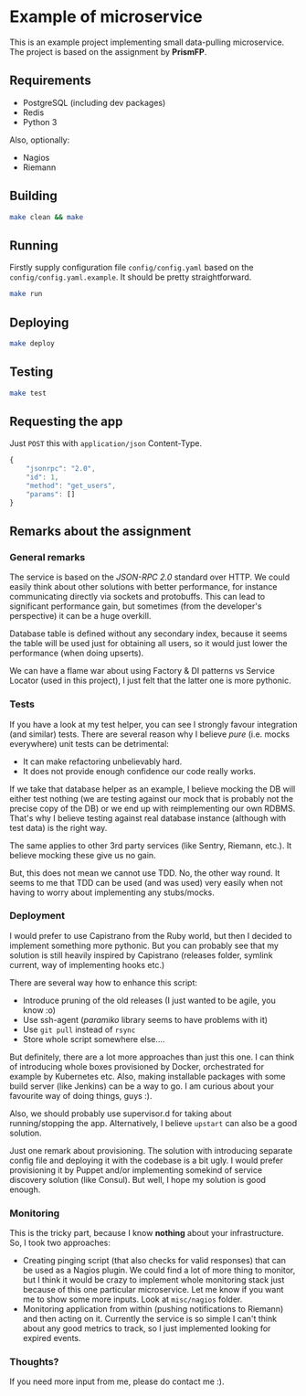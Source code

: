 # Example of microservice

This is an example project implementing small data-pulling microservice. The project is based on the
assignment by **PrismFP**.

## Requirements

 * PostgreSQL (including dev packages)
 * Redis
 * Python 3

 Also, optionally:
 * Nagios
 * Riemann

## Building

```bash
make clean && make
```

## Running

Firstly supply configuration file `config/config.yaml` based on the `config/config.yaml.example`. It should be pretty straightforward.

```bash
make run
```

## Deploying

```bash
make deploy
```

## Testing

```bash
make test
```

## Requesting the app

Just `POST` this with `application/json` Content-Type.

```javascript
{
    "jsonrpc": "2.0",
    "id": 1,
    "method": "get_users",
    "params": []
}
```

## Remarks about the assignment

### General remarks

The service is based on the *JSON-RPC 2.0* standard over HTTP. We could easily think about other solutions with
better performance, for instance communicating directly via sockets and protobuffs. This can lead to significant
performance gain, but sometimes (from the developer's perspective) it can be a huge overkill.

Database table is defined without any secondary index, because it seems the table will be used just for obtaining
all users, so it would just lower the performance (when doing upserts).

We can have a flame war about using Factory & DI patterns vs Service Locator (used in this project), I just felt
that the latter one is more pythonic.


### Tests

If you have a look at my test helper, you can see I strongly favour integration (and similar) tests.
There are several reason why I believe *pure* (i.e. mocks everywhere) unit tests can be detrimental:

* It can make refactoring unbelievably hard.
* It does not provide enough confidence our code really works.

If we take that database helper as an example, I believe mocking the DB will either test nothing (we are testing
against our mock that is probably not the precise copy of the DB) or we end up with reimplementing our own RDBMS. That's
why I believe testing against real database instance (although with test data) is the right way.

The same applies to other 3rd party services (like Sentry, Riemann, etc.). It believe mocking these give us no gain.

But, this does not mean we cannot use TDD. No, the other way round. It seems to me that TDD can be used (and was used)
very easily when not having to worry about implementing any stubs/mocks.

### Deployment


I would prefer to use Capistrano from the Ruby world, but then I decided to implement something more pythonic.
But you can probably see that my solution is still heavily inspired by Capistrano (releases folder, symlink current, way of
implementing hooks etc.)

There are several way how to enhance this script:
* Introduce pruning of the old releases (I just wanted to be agile, you know :o)
* Use ssh-agent (*paramiko* library seems to have problems with it)
* Use `git pull` instead of `rsync`
* Store whole script somewhere else....

But definitely, there are a lot more approaches than just this one. I can think of introducing whole boxes provisioned
by Docker, orchestrated for example by Kubernetes etc. Also, making installable packages with some build server
(like Jenkins) can be a way to go. I am curious about your favourite way of doing things, guys :).

Also, we should probably use supervisor.d for taking about running/stopping the app. Alternatively, I believe `upstart` can also be a good solution.

Just one remark about provisioning. The solution with introducing separate config file and deploying it with
the codebase is a bit ugly. I would prefer provisioning it by Puppet and/or implementing somekind of service discovery
solution (like Consul). But well, I hope my solution is good enough.


### Monitoring

This is the tricky part, because I know **nothing** about your infrastructure. So, I took two approaches:

* Creating pinging script (that also checks for valid responses) that can be used as a Nagios plugin. We could find
a lot of more thing to monitor, but I think it would be crazy to implement whole monitoring stack just because
of this one particular microservice. Let me know if you want me to show some more inputs. Look at `misc/nagios` folder.
* Monitoring application from within (pushing notifications to Riemann) and then acting on it. Currently the service
is so simple I can't think about any good metrics to track, so I just implemented looking for expired events.

### Thoughts?

If you need more input from me, please do contact me :).
